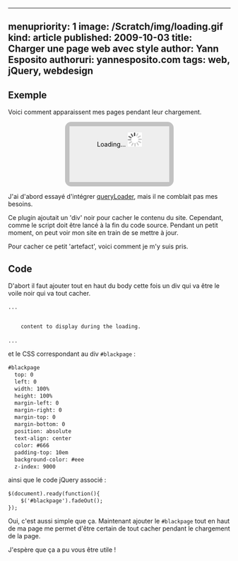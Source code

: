 -----
menupriority:   1
image: /Scratch/img/loading.gif
kind:           article
published: 2009-10-03
title: Charger une page web avec style
author: Yann Esposito
authoruri: yannesposito.com
tags:  web, jQuery, webdesign
-----

## Exemple

Voici comment apparaissent mes pages pendant leur chargement.

<div id="demo" style="width:45%; position: relative; height: 8em; background: #333; background-position: 50% 50%; color: #fff; text-align: center; padding-top: 1em; margin-left: auto; margin-right: auto; border: solid 10px rgba(255,255,255,0.7); -webkit-border-radius: 1em; -moz-border-radius: 1em; border-radius: 1em; cursor: pointer; ">
    <p>Voilà ! Je suis chargée !</p>
    <p>Cliquez-moi dessus pour recommencer.</p>
    <div id="todisapear" style="color: #000; position:absolute;top:0;left:0;text-align: center; padding-top: 1em; width: 100%; background-color: #eee; height: 8em;">
    Loading...
    <img style="border: none; background-color: none; background: none" src="/Scratch/img/loading.gif" alt="loading logo"/>
    </div>
    <script>
    function Rabbit(){
        $('#todisapear')
            .show()
            .animate({opacity: 1.0},3000)
            .fadeOut();
    }
    $(document).ready(function(){
        $('#todisapear').animate({opacity: 1.0},3000).fadeOut();
        $('#demo').click(Rabbit);
    });
    </script>
</div>

J'ai d'abord essayé d'intégrer [queryLoader](http://www.gayadesign.com/diy/queryloader-preload-your-website-in-style/), mais il ne comblait pas mes besoins.

Ce plugin ajoutait un 'div' noir pour cacher le contenu du site. Cependant, comme le script doit être lancé à la fin du code source. Pendant un petit moment, on peut voir mon site en train de se mettre à jour.

Pour cacher ce petit 'artefact', voici comment je m'y suis pris.

## Code

D'abort il faut ajouter tout en haut du body cette fois un div qui va être le voile noir qui va tout cacher.

<div>
<pre><code class="html">...
<body>
<div id="blackpage">
    content to display during the loading.
</div>
...
</code></pre>
</div>

et le CSS correspondant au div `#blackpage` : 

<div>
<pre><code class="css">#blackpage
  top: 0 
  left: 0 
  width: 100%
  height: 100%
  margin-left: 0
  margin-right: 0
  margin-top: 0
  margin-bottom: 0
  position: absolute
  text-align: center
  color: #666
  padding-top: 10em
  background-color: #eee
  z-index: 9000
</code></pre>
</div>

ainsi que le code jQuery associé : 

<div>
<pre><code class="javascript">$(document).ready(function(){
    $('#blackpage').fadeOut();
});
</code></pre>
</div>

Oui, c'est aussi simple que ça. Maintenant ajouter le `#blackpage` tout en haut de ma page me permet d'être certain de tout cacher pendant le chargement de la page.

J'espère que ça a pu vous être utile !

